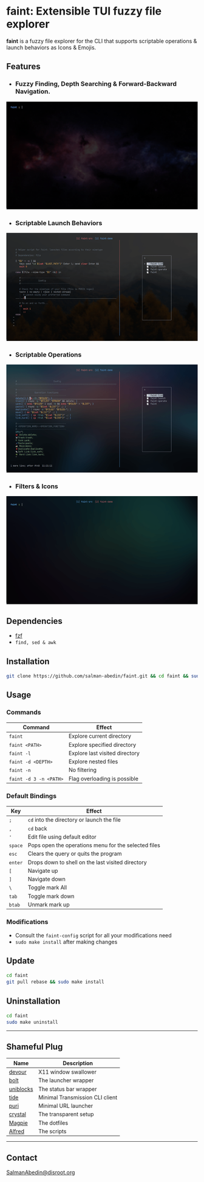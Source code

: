 # faint: Extensible TUI fuzzy file explorer

**faint** is a fuzzy file explorer for the CLI that supports scriptable operations & launch behaviors as Icons & Emojis.

## Features

-  ### Fuzzy Finding, Depth Searching & Forward-Backward Navigation.

![](demo/navigation.gif)

-  ### Scriptable Launch Behaviors

![](demo/launching.gif)

-  ### Scriptable Operations

![](demo/operations.gif)

-  ### Filters & Icons

![](demo/filtering.gif)

## Dependencies

-  [fzf](https://github.com/junegunn/fzf)
-  `find, sed & awk`

## Installation

```sh
git clone https://github.com/salman-abedin/faint.git && cd faint && sudo make install
```

## Usage

### Commands

| Command                | Effect                         |
| ---------------------- | ------------------------------ |
| `faint`                | Explore current directory      |
| `faint <PATH>`         | Explore specified directory    |
| `faint -l`             | Explore last visited directory |
| `faint -d <DEPTH>`     | Explore nested files           |
| `faint -n`             | No filtering                   |
| `faint -d 3 -n <PATH>` | Flag overloading is possible   |

### Default Bindings

| Key     | Effect                                               |
| ------- | ---------------------------------------------------- |
| `;`     | `cd` into the directory or launch the file           |
| `,`     | `cd` back                                            |
| `'`     | Edit file using default editor                       |
| `space` | Pops open the operations menu for the selected files |
| `esc`   | Clears the query or quits the program                |
| `enter` | Drops down to shell on the last visited directory    |
| `[`     | Navigate up                                          |
| `]`     | Navigate down                                        |
| `\`     | Toggle mark All                                      |
| `tab`   | Toggle mark down                                     |
| `btab`  | Unmark mark up                                       |

### Modifications

-  Consult the `faint-config` script for all your modifications need
-  `sudo make install` after making changes

## Update

```sh
cd faint
git pull rebase && sudo make install
```

## Uninstallation

```sh
cd faint
sudo make uninstall
```

---

## Shameful Plug

| Name                                                    | Description                     |
| ------------------------------------------------------- | ------------------------------- |
| [devour](https://github.com/salman-abedin/devour)       | X11 window swallower            |
| [bolt](https://github.com/salman-abedin/bolt)           | The launcher wrapper            |
| [uniblocks](https://github.com/salman-abedin/uniblocks) | The status bar wrapper          |
| [tide](https://github.com/salman-abedin/tide)           | Minimal Transmission CLI client |
| [puri](https://github.com/salman-abedin/puri)           | Minimal URL launcher            |
| [crystal](https://github.com/salman-abedin/crystal)     | The transparent setup           |
| [Magpie](https://github.com/salman-abedin/magpie)       | The dotfiles                    |
| [Alfred](https://github.com/salman-abedin/alfred)       | The scripts                     |

---

## Contact

SalmanAbedin@disroot.org
